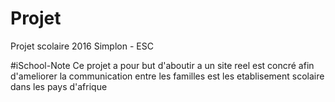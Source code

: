 # Projet
Projet scolaire 2016 Simplon - ESC

#iSchool-Note
Ce projet a pour but d'aboutir a un site reel est concré afin d'ameliorer la communication entre les familles est les etablisement scolaire dans les pays d'afrique
#

#
